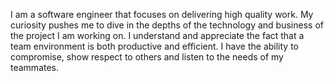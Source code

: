 I am a software engineer that focuses on delivering high quality work. My curiosity pushes me to dive in the depths of the technology and business of the project I am working on. I understand and appreciate the fact that a team environment is both productive and efficient. I have the ability to compromise, show respect to others and listen to the needs of my teammates.
